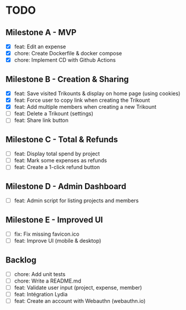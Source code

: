 # TODO

## Milestone A - MVP

- [x] feat: Edit an expense
- [x] chore: Create Dockerfile & docker compose
- [x] chore: Implement CD with Github Actions

## Milestone B - Creation & Sharing

- [x] feat: Save visited Trikounts & display on home page (using cookies)
- [x] feat: Force user to copy link when creating the Trikount
- [x] feat: Add multiple members when creating a new Trikount
- [ ] feat: Delete a Trikount (settings)
- [ ] feat: Share link button

## Milestone C - Total & Refunds

- [ ] feat: Display total spend by project
- [ ] feat: Mark some expenses as refunds
- [ ] feat: Create a 1-click refund button

## Milestone D - Admin Dashboard

- [ ] feat: Admin script for listing projects and members

## Milestone E - Improved UI

- [ ] fix: Fix missing favicon.ico
- [ ] feat: Improve UI (mobile & desktop)

## Backlog

- [ ] chore: Add unit tests
- [ ] chore: Write a README.md
- [ ] feat: Validate user input (project, expense, member)
- [ ] feat: Intégration Lydia
- [ ] feat: Create an account with Webauthn (webauthn.io)
